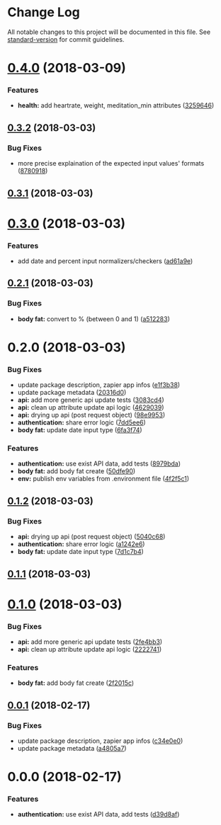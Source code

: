 # Change Log

All notable changes to this project will be documented in this file. See [standard-version](https://github.com/conventional-changelog/standard-version) for commit guidelines.

<a name="0.4.0"></a>
# [0.4.0](https://github.com/jsDotCr/zapier-exist.io/compare/v0.3.2...v0.4.0) (2018-03-09)


### Features

* **health:** add heartrate, weight, meditation_min attributes ([3259646](https://github.com/jsDotCr/zapier-exist.io/commit/3259646))



<a name="0.3.2"></a>
## [0.3.2](https://github.com/jsDotCr/zapier-exist.io/compare/v0.3.1...v0.3.2) (2018-03-03)


### Bug Fixes

* more precise explaination of the expected input values' formats ([8780918](https://github.com/jsDotCr/zapier-exist.io/commit/8780918))



<a name="0.3.1"></a>
## [0.3.1](https://github.com/jsDotCr/zapier-exist.io/compare/v0.3.0...v0.3.1) (2018-03-03)



<a name="0.3.0"></a>
# [0.3.0](https://github.com/jsDotCr/zapier-exist.io/compare/v0.2.1...v0.3.0) (2018-03-03)


### Features

* add date and percent input normalizers/checkers ([ad61a9e](https://github.com/jsDotCr/zapier-exist.io/commit/ad61a9e))



<a name="0.2.1"></a>
## [0.2.1](https://github.com/jsDotCr/zapier-exist.io/compare/v0.2.0...v0.2.1) (2018-03-03)


### Bug Fixes

* **body fat:** convert to % (between 0 and 1) ([a512283](https://github.com/jsDotCr/zapier-exist.io/commit/a512283))



<a name="0.2.0"></a>
# 0.2.0 (2018-03-03)


### Bug Fixes

* update package description, zapier app infos ([e1f3b38](https://github.com/jsDotCr/zapier-exist.io/commit/e1f3b38))
* update package metadata ([20316d0](https://github.com/jsDotCr/zapier-exist.io/commit/20316d0))
* **api:** add more generic api update tests ([3083cd4](https://github.com/jsDotCr/zapier-exist.io/commit/3083cd4))
* **api:** clean up attribute update api logic ([4629039](https://github.com/jsDotCr/zapier-exist.io/commit/4629039))
* **api:** drying up api (post request object) ([98e9953](https://github.com/jsDotCr/zapier-exist.io/commit/98e9953))
* **authentication:** share error logic ([7dd5ee6](https://github.com/jsDotCr/zapier-exist.io/commit/7dd5ee6))
* **body fat:** update date input type ([6fa3f74](https://github.com/jsDotCr/zapier-exist.io/commit/6fa3f74))


### Features

* **authentication:** use exist API data, add tests ([8979bda](https://github.com/jsDotCr/zapier-exist.io/commit/8979bda))
* **body fat:** add body fat create ([50dfe90](https://github.com/jsDotCr/zapier-exist.io/commit/50dfe90))
* **env:** publish env variables from .environment file ([4f2f5c1](https://github.com/jsDotCr/zapier-exist.io/commit/4f2f5c1))



<a name="0.1.2"></a>
## [0.1.2](https://github.com/jsDotCr/zapier-exist.io/compare/v0.1.1...v0.1.2) (2018-03-03)


### Bug Fixes

* **api:** drying up api (post request object) ([5040c68](https://github.com/jsDotCr/zapier-exist.io/commit/5040c68))
* **authentication:** share error logic ([a1242e6](https://github.com/jsDotCr/zapier-exist.io/commit/a1242e6))
* **body fat:** update date input type ([7d1c7b4](https://github.com/jsDotCr/zapier-exist.io/commit/7d1c7b4))



<a name="0.1.1"></a>
## [0.1.1](https://github.com/jsDotCr/zapier-exist.io/compare/v0.1.0...v0.1.1) (2018-03-03)



<a name="0.1.0"></a>
# [0.1.0](https://github.com/jsDotCr/zapier-exist.io/compare/v0.0.1...v0.1.0) (2018-03-03)


### Bug Fixes

* **api:** add more generic api update tests ([2fe4bb3](https://github.com/jsDotCr/zapier-exist.io/commit/2fe4bb3))
* **api:** clean up attribute update api logic ([2222741](https://github.com/jsDotCr/zapier-exist.io/commit/2222741))


### Features

* **body fat:** add body fat create ([2f2015c](https://github.com/jsDotCr/zapier-exist.io/commit/2f2015c))



<a name="0.0.1"></a>
## [0.0.1](https://github.com/jsDotCr/zapier-exist.io/compare/v0.0.0...v0.0.1) (2018-02-17)


### Bug Fixes

* update package description, zapier app infos ([c34e0e0](https://github.com/jsDotCr/zapier-exist.io/commit/c34e0e0))
* update package metadata ([a4805a7](https://github.com/jsDotCr/zapier-exist.io/commit/a4805a7))



<a name="0.0.0"></a>
# 0.0.0 (2018-02-17)


### Features

* **authentication:** use exist API data, add tests ([d39d8af](https://github.com/jsDotCr/zapier-exist.io/commit/d39d8af))
